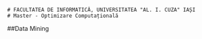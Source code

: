 ```
# FACULTATEA DE INFORMATICĂ, UNIVERSITATEA "AL. I. CUZA" IAȘI
# Master - Optimizare Computațională
```

##Data Mining

